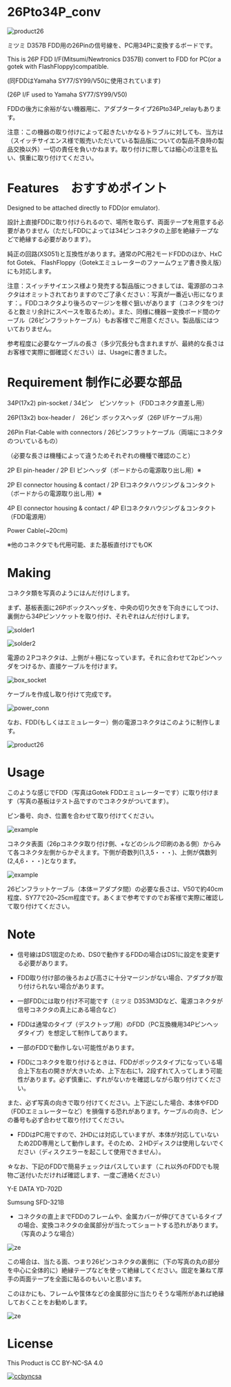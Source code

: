 # 26Pto34P_conv

![product26](https://github.com/marucome09/26Pto34P_conv/blob/master/product26.JPG )

ミツミ D357B FDD用の26Pinの信号線を、PC用34Pに変換するボードです。

This is 26P FDD I/F(Mitsumi/Newtronics D357B) convert to FDD for PC(or a gotek with FlashFloppy)compatible.

(同FDDはYamaha SY77/SY99/V50に使用されています)

(26P I/F used to Yamaha SY77/SY99/V50)

FDDの後方に余裕がない機器用に、アダプタータイプ26Pto34P_relayもあります。

注意：この機器の取り付けによって起きたいかなるトラブルに対しても、当方は（スイッチサイエンス様で販売いただいている製品版についての製品不良時の製品交換以外）一切の責任を負いかねます。取り付けに際しては細心の注意を払い、慎重に取り付けてください。


# Features　おすすめポイント
Designed to be attached directly to FDD(or emulator).

設計上直接FDDに取り付けられるので、場所を取らず、両面テープを用意する必要がありません（ただしFDDによっては34ピンコネクタの上部を絶縁テープなどで絶縁する必要があります）。

純正の回路(XS051)と互換性があります。通常のPC用2モードFDDのほか、HxC fot Gotek、 FlashFloppy（Gotekエミュレーターのファームウェア書き換え版）にも対応します。

注意：スイッチサイエンス様より発売する製品版につきましては、電源部のコネクタはオミットされておりますのでご了承ください：写真が一番近い形になります：。FDDコネクタより後ろのマージンを稼ぐ狙いがあります（コネクタをつけると数ミリ余計にスペースを取るため）。また、同様に機器ー変換ボード間のケーブル（26ピンフラットケーブル）もお客様でご用意ください。製品版にはついておりません。

参考程度に必要なケーブルの長さ（多少冗長分も含まれますが、最終的な長さはお客様で実際に御確認ください）は、Usageに書きました。


# Requirement 制作に必要な部品

34P(17x2) pin-socket / 34ピン　ピンソケット（FDDコネクタ直差し用）

26P(13x2) box-header /　26ピン ボックスヘッダ（26P I/Fケーブル用）

26Pin Flat-Cable with connectors / 26ピンフラットケーブル（両端にコネクタのついているもの）

（必要な長さは機種によって違うためそれぞれの機種で確認のこと）

2P EI pin-header / 2P EI ピンヘッダ（ボードからの電源取り出し用）※

2P EI connector housing & contact / 2P EIコネクタハウジング＆コンタクト（ボードからの電源取り出し用）※

4P EI connector housing & contact / 4P EIコネクタハウジング＆コンタクト（FDD電源用）

Power Cable(~20cm)

※他のコネクタでも代用可能、また基板直付けでもOK


# Making

コネクタ類を写真のようにはんだ付けします。

まず、基板表面に26Pボックスヘッダを、中央の切り欠きを下向きにしてつけ、裏側から34Pピンソケットを取り付け、それぞれはんだ付けします。

![solder1](https://github.com/marucome09/26Pto34P_conv/blob/master/solder1.JPG )

![solder2](https://github.com/marucome09/26Pto34P_conv/blob/master/solder2.JPG )



電源の２Pコネクタは、上側が＋極になっています。それに合わせて2pピンヘッダをつけるか、直接ケーブルを付けます。

![box_socket](https://github.com/marucome09/26Pto34P_conv/blob/master/box_socket.JPG )

ケーブルを作成し取り付けて完成です。

![power_conn](https://github.com/marucome09/26Pto34P_conv/blob/master/power_conn.JPG )

なお、FDD(もしくはエミュレーター）側の電源コネクタはこのように制作します。

![product26](https://github.com/marucome09/26Pto34P_conv/blob/master/FDD_power.JPG )

# Usage

このような感じでFDD（写真はGotek FDDエミュレーターです）に取り付けます（写真の基板はテスト品ですのでコネクタがついてます）。

ピン番号、向き、位置を合わせて取り付けてください。

![example](https://github.com/marucome09/26Pto34P_conv/blob/master/fit_example.JPG )

コネクタ表面（26pコネクタ取り付け側、+などのシルク印刷のある側）からみて各コネクタ左側からかぞえます。下側が奇数列(1,3,5・・・)、上側が偶数列(2,4,6・・・)となります。

![example](https://github.com/marucome09/26Pto34P_conv/blob/master/fit_count.JPG )

26ピンフラットケーブル（本体＝アダプタ間）の必要な長さは、V50で約40cm程度、SY77で20~25cm程度です。あくまで参考ですのでお客様で実際に確認して取り付けてください。

# Note

- 信号線はDS1固定のため、DS0で動作するFDDの場合はDS1に設定を変更する必要があります。

- FDD取り付け部の後ろおよび高さに十分マージンがない場合、アダプタが取り付けられない場合があります。

- 一部FDDには取り付け不可能です（ミツミ D353M3Dなど、電源コネクタが信号コネクタの真上にある場合など）

- FDDは通常のタイプ（デスクトップ用）のFDD（PC互換機用34Pピンヘッダタイプ）を想定して制作してあります。

- 一部のFDDで動作しない可能性があります。

- FDDにコネクタを取り付けるときは、FDDがボックスタイプになっている場合上下左右の開きが大きいため、上下左右に1，2段ずれて入ってしまう可能性があります。必ず慎重に、ずれがないかを確認しながら取り付けてください。

また、必ず写真の向きで取り付けてください。上下逆にした場合、本体やFDD（FDDエミュレーターなど）を損傷する恐れがあります。ケーブルの向き、ピンの番号も必ず合わせて取り付けてください。



- FDDはPC用ですので、2HDには対応していますが、本体が対応していないため2DD専用として動作します。そのため、２HDディスクは使用しないでください（ディスクエラーを起こして使用できません）。

☆なお、下記のFDDで簡易チェックはパスしています（これ以外のFDDでも現物ご送付いただければ確認します、一度ご連絡ください）

Y-E DATA YD-702D

Sumsung SFD-321B

- コネクタの直上までFDDのフレームや、金属カバーが伸びてきているタイプの場合、変換コネクタの金属部分が当たってショートする恐れがあります。（写真のような場合）

![ze](https://github.com/marucome09/26Pto34P_conv/blob/master/FDD_contact.JPG )

この場合は、当たる面、つまり26ピンコネクタの裏側に（下の写真の丸の部分を中心に全体的に）絶縁テープなどを使って絶縁してください。固定を兼ねて厚手の両面テープを全面に貼るのもいいと思います。

このほかにも、フレームや筺体などの金属部分に当たりそうな場所があれば絶縁しておくことをお勧めします。

![ze](https://github.com/marucome09/26Pto34P_conv/blob/master/FDD_contact2.JPG )

# License

This Product is CC BY-NC-SA 4.0

[![ccbyncsa](https://komtmt.files.wordpress.com/2015/04/by-nc-sa.png?w=150&h=52)](https://creativecommons.org/licenses/by-nc-sa/4.0/deed.ja) 
